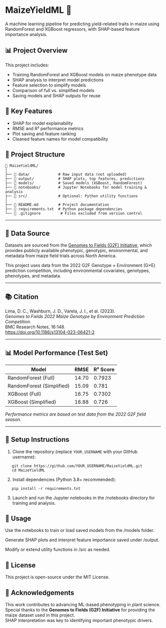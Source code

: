  # MaizeYieldML 🌽

A machine learning pipeline for predicting yield-related traits in maize using RandomForest and XGBoost regressors, with SHAP-based feature importance analysis.

## 📊 Project Overview

This project includes:
- Training RandomForest and XGBoost models on maize phenotype data
- SHAP analysis to interpret model predictions
- Feature selection to simplify models
- Comparison of full vs. simplified models
- Saving models and SHAP outputs for reuse

## 🧪 Key Features
- SHAP for model explainability
- RMSE and R² performance metrics
- Plot saving and feature ranking
- Cleaned feature names for model compatibility

## 📁 Project Structure

```
📁 MaizeYieldML/
│
├── 📁 data/             # Raw input data (not uploaded)
├── 📁 output/           # SHAP plots, top features, predictions
├── 📁 models/           # Saved models (XGBoost, RandomForest)
├── 📁 notebooks/        # Jupyter Notebooks for model training & analysis
├── 📁 src/              # Optional: Python utility functions
│
├── 📄 README.md         # Project documentation
├── 📄 requirements.txt  # Python package dependencies
└── 📄 .gitignore         # Files excluded from version control

```

---

## 📁 Data Source

Datasets are sourced from the [Genomes to Fields (G2F) Initiative](https://www.genomes2fields.org/resources/), which provides publicly available phenotypic, genotypic, environmental, and metadata from maize field trials across North America.

This project uses data from the 2022 G2F Genotype × Environment (G×E) prediction competition, including environmental covariates, genotypes, phenotypes, and metadata.

---

## 📚 Citation

Lima, D. C., Washburn, J. D., Varela, J. I., et al. (2023).  
*Genomes to Fields 2022 Maize Genotype by Environment Prediction Competition.*  
BMC Research Notes, 16:148.  
https://doi.org/10.1186/s13104-023-06421-2

---

## 📊 Model Performance (Test Set)

| Model                     | RMSE  | R² Score |
| ------------------------- | ----- | -------- |
| RandomForest (Full)       | 14.70 | 0.7923   |
| RandomForest (Simplified) | 15.09 | 0.781    |
| XGBoost (Full)            | 16.75 | 0.7302   |
| XGBoost (Simplified)      | 16.88 | 0.726    |

*Performance metrics are based on test data from the 2022 G2F field season.*

---

## 🔧 Setup Instructions

1. Clone the repository (replace `YOUR_USERNAME` with your GitHub username):

```
   git clone https://github.com/YOUR_USERNAME/MaizeYieldML.git
   cd MaizeYieldML

```
2. Install dependencies (Python 3.8+ recommended):
```
   pip install -r requirements.txt
```
3. Launch and run the Jupyter notebooks in the /notebooks directory for training and analysis.

## 🚀 Usage
Use the notebooks to train or load saved models from the /models folder.

Generate SHAP plots and interpret feature importance saved under /output.

Modify or extend utility functions in /src as needed.

## 📄 License
This project is open-source under the MIT License.

## 🤝 Acknowledgements
This work contributes to advancing ML-based phenotyping in plant science.  
Special thanks to the **Genomes to Fields (G2F) Initiative** for providing the maize dataset used in this project.  
SHAP interpretation was key to identifying important phenotypic drivers.





